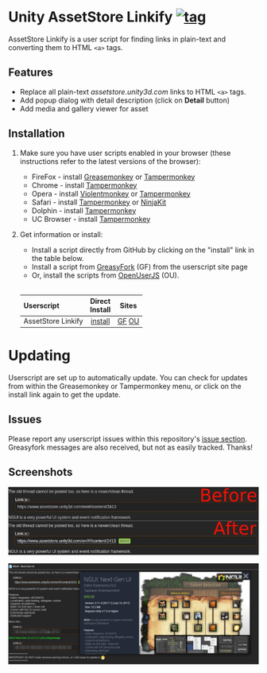 # Unity AssetStore Linkify [![tag](https://img.shields.io/github/tag/XpycT/assetstore-linkify.svg)](https://github.com/XpycT/assetstore-linkify/tags)

AssetStore Linkify is a user script for finding links in plain-text and converting them to HTML `<a>` tags.

## Features

* Replace all plain-text _assetstore.unity3d.com_ links to HTML `<a>` tags.
* Add popup dialog with detail description (click on __Detail__ button)
* Add media and gallery viewer for asset 

## Installation

1. Make sure you have user scripts enabled in your browser (these instructions refer to the latest versions of the browser):

    * FireFox - install [Greasemonkey](https://addons.mozilla.org/ru/firefox/addon/greasemonkey/) or [Tampermonkey](https://addons.mozilla.org/ru/firefox/addon/tampermonkey/)
    * Chrome - install [Tampermonkey](https://chrome.google.com/webstore/detail/tampermonkey/dhdgffkkebhmkfjojejmpbldmpobfkfo)
    * Opera - install [Violentmonkey](https://addons.opera.com/en/extensions/details/violent-monkey/) or [Tampermonkey](https://addons.opera.com/ru/extensions/details/tampermonkey-beta/?display=en)
    * Safari - install [Tampermonkey](https://tampermonkey.net/?ext=dhdg&browser=safari) or [NinjaKit](http://ss-o.net/safari/extension/NinjaKit.safariextz)
    * Dolphin - install [Tampermonkey](https://tampermonkey.net/?ext=dhdg&browser=dolphin)
    * UC Browser - install [Tampermonkey](https://tampermonkey.net/?ext=dhdg&browser=ucweb)

2. Get information or install:
    * Install a script directly from GitHub by clicking on the "install" link in the table below.
    * Install a script from [GreasyFork](https://greasyfork.org/ru/scripts/31651-assetstore-linkify) (GF) from the userscript site page
    * Or, install the scripts from [OpenUserJS](https://openuserjs.org/scripts/XpycT/AssetStore_Linkify) (OU).<br><br> 

    | Userscript                             | Direct<br>Install | Sites                 |
    |----------------------------------------|:------------------:|:-------------------------:|
    | AssetStore Linkify                     | [install][asl-raw] | [GF][asl-gf] [OU][asl-ou] |

[asl-raw]: https://github.com/XpycT/assetstore-linkify/raw/master/script/cs.linkify.user.js
[asl-gf]: https://greasyfork.org/ru/scripts/31651-assetstore-linkif
[asl-ou]: https://openuserjs.org/scripts/XpycT/AssetStore_Linkify

# Updating

Userscript are set up to automatically update. You can check for updates from within the Greasemonkey or Tampermonkey menu, or click on the install link again to get the update.

## Issues

Please report any userscript issues within this repository's [issue section](https://github.com/XpycT/assetstore-linkify/issues). Greasyfork messages are also received, but not as easily tracked. Thanks!

## Screenshots

![Unity AssetStore Linkify](assets/userscript_1.jpg?raw=true "Before/After")

![Unity AssetStore Linkify](assets/userscript_2.jpg?raw=true "Popup dialog")
